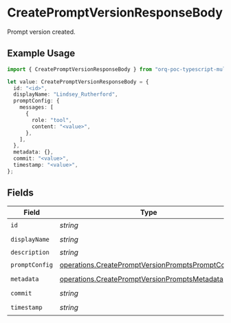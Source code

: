 # CreatePromptVersionResponseBody

Prompt version created.

## Example Usage

```typescript
import { CreatePromptVersionResponseBody } from "orq-poc-typescript-multi-env-version/models/operations";

let value: CreatePromptVersionResponseBody = {
  id: "<id>",
  displayName: "Lindsey_Rutherford",
  promptConfig: {
    messages: [
      {
        role: "tool",
        content: "<value>",
      },
    ],
  },
  metadata: {},
  commit: "<value>",
  timestamp: "<value>",
};
```

## Fields

| Field                                                                                                                  | Type                                                                                                                   | Required                                                                                                               | Description                                                                                                            |
| ---------------------------------------------------------------------------------------------------------------------- | ---------------------------------------------------------------------------------------------------------------------- | ---------------------------------------------------------------------------------------------------------------------- | ---------------------------------------------------------------------------------------------------------------------- |
| `id`                                                                                                                   | *string*                                                                                                               | :heavy_check_mark:                                                                                                     | N/A                                                                                                                    |
| `displayName`                                                                                                          | *string*                                                                                                               | :heavy_check_mark:                                                                                                     | N/A                                                                                                                    |
| `description`                                                                                                          | *string*                                                                                                               | :heavy_minus_sign:                                                                                                     | N/A                                                                                                                    |
| `promptConfig`                                                                                                         | [operations.CreatePromptVersionPromptsPromptConfig](../../models/operations/createpromptversionpromptspromptconfig.md) | :heavy_check_mark:                                                                                                     | N/A                                                                                                                    |
| `metadata`                                                                                                             | [operations.CreatePromptVersionPromptsMetadata](../../models/operations/createpromptversionpromptsmetadata.md)         | :heavy_check_mark:                                                                                                     | N/A                                                                                                                    |
| `commit`                                                                                                               | *string*                                                                                                               | :heavy_check_mark:                                                                                                     | N/A                                                                                                                    |
| `timestamp`                                                                                                            | *string*                                                                                                               | :heavy_check_mark:                                                                                                     | N/A                                                                                                                    |